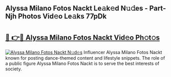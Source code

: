 ## Alyssa Milano Fotos Nackt Le𝚊k𝚎d N𝚞𝚍es - Part-Njh Photos Vid𝚎o Le𝚊ks 77pDk

# <h2><a href="http://fb43yr.evod.top/?m=Alyssa+Milano+Fotos+Nackt">🔗 👉🔴 Alyssa Milano Fotos Nackt Vid𝚎o Ph𝚘t𝚘s</a></h2>

[![Alyssa Milano Fotos Nackt N𝚞d𝚎s](https://i.imgur.com/8V9OHl7.gif)](http://fb43yr.evod.top/?m=Alyssa+Milano+Fotos+Nackt)
Influencer Alyssa Milano Fotos Nackt known for posting dance-themed content and lifestyle snippets. The role of a public figure Alyssa Milano Fotos Nackt is to serve the best interests of society. 
